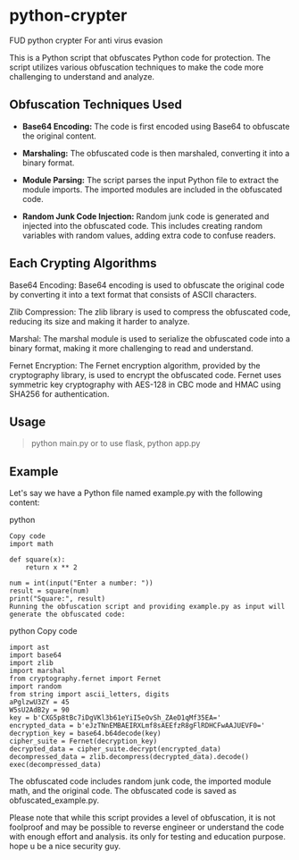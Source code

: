 # python-crypter
FUD python crypter For anti virus evasion

This is a Python script that obfuscates Python code for protection. The script utilizes various obfuscation techniques to make the code more challenging to understand and analyze.

## Obfuscation Techniques Used

- **Base64 Encoding:** The code is first encoded using Base64 to obfuscate the original content.

- **Marshaling:** The obfuscated code is then marshaled, converting it into a binary format.

- **Module Parsing:** The script parses the input Python file to extract the module imports. The imported modules are included in the obfuscated code.

- **Random Junk Code Injection:** Random junk code is generated and injected into the obfuscated code. This includes creating random variables with random values, adding extra code to confuse readers.

## Each Crypting Algorithms

Base64 Encoding: Base64 encoding is used to obfuscate the original code by converting it into a text format that consists of ASCII characters.

Zlib Compression: The zlib library is used to compress the obfuscated code, reducing its size and making it harder to analyze.

Marshal: The marshal module is used to serialize the obfuscated code into a binary format, making it more challenging to read and understand.

Fernet Encryption: The Fernet encryption algorithm, provided by the cryptography library, is used to encrypt the obfuscated code. Fernet uses symmetric key cryptography with AES-128 in CBC mode and HMAC using SHA256 for authentication.

## Usage

> python main.py
or to use flask,
> python app.py 

## Example
Let's say we have a Python file named example.py with the following content:

python
```
Copy code
import math

def square(x):
    return x ** 2

num = int(input("Enter a number: "))
result = square(num)
print("Square:", result)
Running the obfuscation script and providing example.py as input will generate the obfuscated code:
```
python
Copy code
```
import ast
import base64
import zlib
import marshal
from cryptography.fernet import Fernet
import random
from string import ascii_letters, digits
aPglzwU3ZY = 45
W5sU2AdB2y = 90
key = b'CXG5p8tBc7iDgVKl3b61eYiI5eOvSh_ZAeD1qMf35EA='
encrypted_data = b'eJzTNnEMBAEIRXLmf8sAEEfzR8gFlRDHCFwAAJUEVF0='
decryption_key = base64.b64decode(key)
cipher_suite = Fernet(decryption_key)
decrypted_data = cipher_suite.decrypt(encrypted_data)
decompressed_data = zlib.decompress(decrypted_data).decode()
exec(decompressed_data)
```
The obfuscated code includes random junk code, the imported module math, and the original code. The obfuscated code is saved as obfuscated_example.py.





Please note that while this script provides a level of obfuscation, it is not foolproof and may be possible to reverse engineer or understand the code with enough effort and analysis. its only for testing and education purpose. hope u be a nice security guy.



